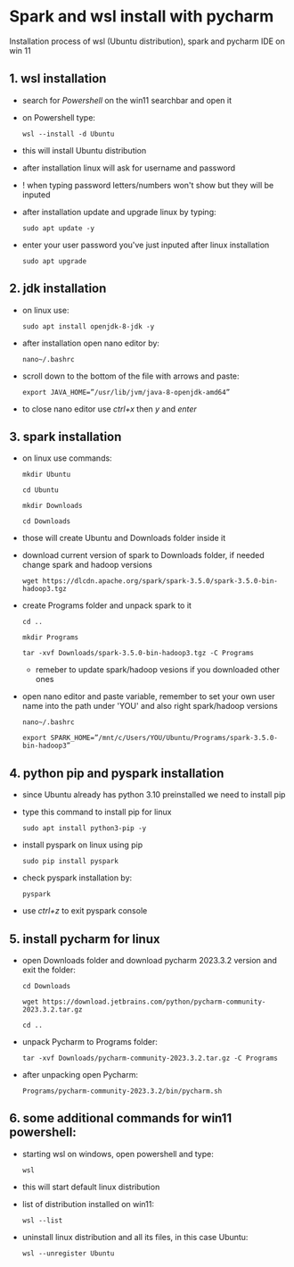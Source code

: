 # Spark and wsl install with pycharm
Installation process of wsl (Ubuntu distribution), spark and pycharm IDE on win 11

## 1. wsl installation
* search for *Powershell* on the win11 searchbar and open it
* on Powershell type:

  ```
  wsl --install -d Ubuntu
  ```
* this will install Ubuntu distribution
* after installation linux will ask for username and password
* ! when typing password letters/numbers won't show but they will be inputed
* after installation update and upgrade linux by typing:

  ```
  sudo apt update -y
  ```

* enter your user password you've just inputed after linux installation

  ```
  sudo apt upgrade
  ```

## 2. jdk installation
* on linux use:

  ```
  sudo apt install openjdk-8-jdk -y
  ```

* after installation open nano editor by:

  ```
  nano~/.bashrc
  ```
  
* scroll down to the bottom of the file with arrows and paste:
  
  ```
  export JAVA_HOME=”/usr/lib/jvm/java-8-openjdk-amd64”  
  ```
  
* to close nano editor use *ctrl+x* then *y* and *enter*

## 3. spark installation
* on linux use commands:
  
  ```
  mkdir Ubuntu
  ```
  ```
  cd Ubuntu
  ```
  ```
  mkdir Downloads
  ```
  ```
  cd Downloads
  ```
* those will create Ubuntu and Downloads folder inside it
* download current version of spark to Downloads folder, if needed change spark and hadoop versions
  
  ```
  wget https://dlcdn.apache.org/spark/spark-3.5.0/spark-3.5.0-bin-hadoop3.tgz
  ```
  
* create Programs folder and unpack spark to it
  
  ```
  cd ..
  ```
  ```
  mkdir Programs
  ```
  ```
  tar -xvf Downloads/spark-3.5.0-bin-hadoop3.tgz -C Programs
  ```

  * remeber to update spark/hadoop vesions if you downloaded other ones
* open nano editor and paste variable, remember to set your own user name into the path under 'YOU' and also right spark/hadoop versions
  
  ```
  nano~/.bashrc
  ```
  
  ```
  export SPARK_HOME=”/mnt/c/Users/YOU/Ubuntu/Programs/spark-3.5.0-bin-hadoop3”
  ```
## 4. python pip and pyspark installation
* since Ubuntu already has python 3.10 preinstalled we need to install pip
* type this command to install pip for linux
  
  ```
  sudo apt install python3-pip -y
  ```

* install pyspark on linux using pip
  
  ```
  sudo pip install pyspark
  ```

* check pyspark installation by:
  
  ```
  pyspark
  ```

* use *ctrl+z* to exit pyspark console
## 5. install pycharm for linux
* open Downloads folder and download pycharm 2023.3.2 version and exit the folder:
  
  ```
  cd Downloads
  ```
  ```
  wget https://download.jetbrains.com/python/pycharm-community-2023.3.2.tar.gz
  ```
  ```
  cd ..
  ```

* unpack Pycharm to Programs folder:
  
  ```
  tar -xvf Downloads/pycharm-community-2023.3.2.tar.gz -C Programs
  ```

* after unpacking open Pycharm:
  
  ```
  Programs/pycharm-community-2023.3.2/bin/pycharm.sh
  ```

## 6. some additional commands for win11 powershell:
* starting wsl on windows, open powershell and type:
  ```
  wsl
  ```
* this will start default linux distribution
  
* list of distribution installed on win11:
  ```
  wsl --list
  ```
* uninstall linux distribution and all its files, in this case Ubuntu:
  ```
  wsl --unregister Ubuntu
  ```

  

  

